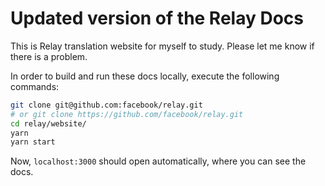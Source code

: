 # Updated version of the Relay Docs

This is Relay translation website for myself to study. Please let me know if there is a problem.

In order to build and run these docs locally, execute the following commands:

```sh
git clone git@github.com:facebook/relay.git
# or git clone https://github.com/facebook/relay.git
cd relay/website/
yarn
yarn start
```

Now, `localhost:3000` should open automatically, where you can see the docs.
